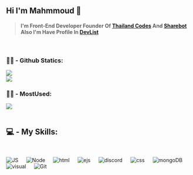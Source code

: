 ## **Hi I'm Mahmmoud** 👋

> #### I'm Front-End Developer Founder Of [Thailand Codes](https://site.thailandcodes.cf) And [Sharebot](https://discord.gg/T3TJgsnVPn) Also I'm Have Profile In [DevList](https://devlist.me/OnlyMahmoud)
<br>
<h3>👨‍🔧 - Github Statics:</h3>
<p align="left">
<img src="https://github-readme-stats.vercel.app/api?username=OnlyMahmoud&show_icons=true&theme=radical"/>
<br>
<img src="https://github-readme-streak-stats.herokuapp.com/?user=OnlyMahmoud&theme=radical&)](https://git.io/streak-stats)"/>
</p>
<h3>👨‍🔧 - MostUsed:</h3>
<img src="https://github-readme-stats.vercel.app/api/top-langs/?username=OnlyMahmoud&theme=radical&github-readme-stats"/>
<br>
<br>
<h2>💻 - My Skills:</h2>
<br>
<p align="left">
</div>
    <img alt="JS" src="https://img.shields.io/badge/Javascript-f7e018?style=for-the-badge&logo=javascript&logoColor=white"/>
    &emsp;
    <img alt="Node" src="https://img.shields.io/badge/node-00ff52?style=for-the-badge&logo=node&logoColor=00ff52"/>
    &emsp;
    <img alt="html" src="https://img.shields.io/badge/Html5-E54C21?style=for-the-badge&logo=html5&logoColor=white"/>
    &emsp;
    <img alt="ejs" src="https://img.shields.io/badge/ejs-0000?style=for-the-badge&logo&logoColor=dark"/>
    &emsp;
    <img alt="discord" src="https://img.shields.io/badge/discordjs-0066e4?style=for-the-badge&logo=discord&logoColor=dark"/>
    &emsp;
    <img alt="css" src="https://img.shields.io/badge/Css3-214CE5?style=for-the-badge&logo=css3&logoColor=white"/>
    &emsp;
    <img alt="mongoDB" src ="https://img.shields.io/badge/Mongodb-07AC4F?style=for-the-badge&logo=mongodb&logoColor=white"/>
    &emsp;
    <img alt="visual" src="https://img.shields.io/badge/Visual_Studio_Code-3d3d3d?style=for-the-badge&logo=visual%20studio%20code&logoColor=0078D4"/>
    &emsp;
    <img alt="Git" src="https://img.shields.io/badge/Git-f34f29?style=for-the-badge&logo=Git&logoColor=white"/>
    
</div>
